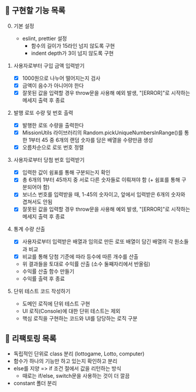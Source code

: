 ## 📌 구현할 기능 목록

0. 기본 설정

   - eslint, prettier 설정
     - 함수의 길이가 15라인 넘지 않도록 구현
     - indent depth가 3이 넘지 않도록 구현

1. 사용자로부터 구입 금액 입력받기

   - [x] 1000원으로 나누어 떨어지는지 검사
   - [x] 금액이 음수가 아니어야 한다
   - [x] 잘못된 값을 입력할 경우 throw문을 사용해 예외 발생, "[ERROR]"로 시작하는 메세지 출력 후 종료

2. 발행 로또 수량 및 번호 출력

   - [x] 발행한 로또 수량을 출력한다
   - [x] MissionUtils 라이브러리의 Random.pickUniqueNumbersInRange()를 통한 1부터 45 중 6개의 랜덤 숫자를 담은 배열을 수량만큼 생성
   - [x] 오름차순으로 로또 번호 정렬

3. 사용자로부터 당첨 번호 입력받기

   - [x] 입력한 값이 쉼표를 통해 구분되는지 확인
   - [x] 총 6개의 1부터 45까지 중 서로 다른 숫자들로 이뤄져야 함 (+ 쉼표를 통해 구분되어야 함)
   - [x] 보너스 번호를 입력받을 때, 1-45의 숫자이고, 앞에서 입력받은 6개의 숫자와 겹쳐서도 안됨
   - [x] 잘못된 값을 입력할 경우 throw문을 사용해 예외 발생, "[ERROR]"로 시작하는 메세지 출력 후 종료

4. 통계 수량 산출

   - [x] 사용자로부터 입력받은 배열과 임의로 만든 로또 배열이 담긴 배열의 각 원소들과 비교
   - [x] 비교를 통해 당첨 기준에 따라 등수에 따른 개수를 산출
   - 위 결과들을 토대로 수익률 산출 (소수 둘째자리에서 반올림)
   - 수익률 산출 함수 만들기
   - 수익률 출력 후 종료

5. 단위 테스트 코드 작성하기
   - 도메인 로직에 단위 테스트 구현
   - UI 로직(Console)에 대한 단위 테스트는 제외
   - 핵심 로직을 구현하는 코드와 UI를 담당하는 로직 구분

## 📌 리팩토링 목록

- 독립적인 단위로 class 분리 (lottogame, Lotto, computer)
- 함수가 하나의 기능만 하고 있는지 확인하고 분리
- else를 지양 => if 조건 절에서 값을 리턴하는 방식
  - 때로는 if/else, switch문을 사용하는 것이 더 깔끔
- constant 폴더 분리
